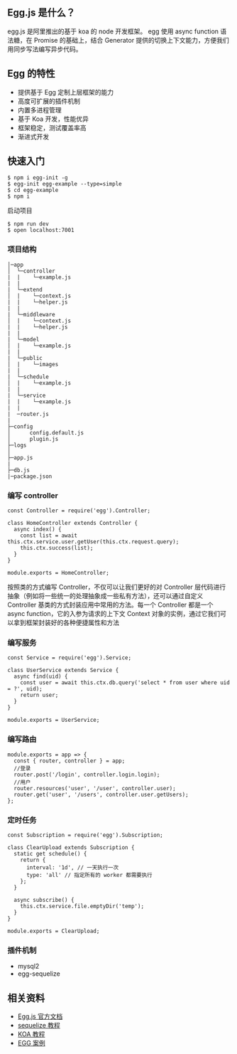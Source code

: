 ## Egg.js 是什么？

egg.js 是阿里推出的基于 koa 的 node 开发框架。
egg 使用 async function 语法糖，在 Promise 的基础上，结合 Generator 提供的切换上下文能力，方便我们用同步写法编写异步代码。

## Egg 的特性

- 提供基于 Egg 定制上层框架的能力
- 高度可扩展的插件机制
- 内置多进程管理
- 基于 Koa 开发，性能优异
- 框架稳定，测试覆盖率高
- 渐进式开发

## 快速入门

```
$ npm i egg-init -g
$ egg-init egg-example --type=simple
$ cd egg-example
$ npm i
```

启动项目

```
$ npm run dev
$ open localhost:7001
```

### 项目结构

    │─app
    │  └─controller
    |  |    └─example.js
    |  |
    |  └─extend
    │  |    └─context.js
    |  |    └─helper.js
    |  |
    |  └─middleware
    │  |    └─context.js
    |  |    └─helper.js
    |  |
    |  └─model
    │  |    └─example.js
    |  |
    |  └─public
    │  |    └─images
    |  |
    |  └─schedule
    │  |    └─example.js
    |  |
    |  └─service
    |  |    └─example.js
    |  |
    |  ─router.js
    |
    ├─config
    │      config.default.js
    │      plugin.js
    ├─logs
    │
    ├─app.js
    |
    ├─db.js
    |─package.json

### 编写 controller

```
const Controller = require('egg').Controller;

class HomeController extends Controller {
  async index() {
    const list = await this.ctx.service.user.getUser(this.ctx.request.query);
    this.ctx.success(list);
  }
}

module.exports = HomeController;
```

按照类的方式编写 Controller，不仅可以让我们更好的对 Controller 层代码进行抽象（例如将一些统一的处理抽象成一些私有方法），还可以通过自定义 Controller 基类的方式封装应用中常用的方法。每一个 Controller 都是一个 async function，它的入参为请求的上下文 Context 对象的实例，通过它我们可以拿到框架封装好的各种便捷属性和方法

### 编写服务

```
const Service = require('egg').Service;

class UserService extends Service {
  async find(uid) {
    const user = await this.ctx.db.query('select * from user where uid = ?', uid);
    return user;
  }
}

module.exports = UserService;
```

### 编写路由

```
module.exports = app => {
  const { router, controller } = app;
  //登录
  router.post('/login', controller.login.login);
  //用户
  router.resources('user', '/user', controller.user);
  router.get('user', '/users', controller.user.getUsers);
};
```

### 定时任务

```
const Subscription = require('egg').Subscription;

class ClearUpload extends Subscription {
  static get schedule() {
    return {
      interval: '1d', // 一天执行一次
      type: 'all' // 指定所有的 worker 都需要执行
    };
  }

  async subscribe() {
    this.ctx.service.file.emptyDir('temp');
  }
}

module.exports = ClearUpload;
```

### 插件机制

- mysql2
- egg-sequelize

## 相关资料

- [Egg.js 官方文档](https://eggjs.org/zh-cn/intro/index.html)
- [sequelize 教程](https://itbilu.com/nodejs/npm/VkYIaRPz-.html)
- [KOA 教程](https://koa.bootcss.com/#introduction)
- [EGG 案例](https://github.com/zakihong/dva-project/tree/master/dd-server)
